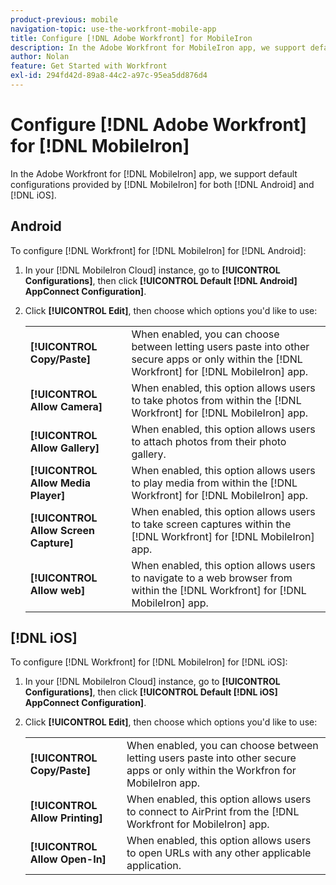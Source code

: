 ```yaml
---
product-previous: mobile
navigation-topic: use-the-workfront-mobile-app
title: Configure [!DNL Adobe Workfront] for MobileIron
description: In the Adobe Workfront for MobileIron app, we support default configurations provided by MobileIron for both Android and iOS.
author: Nolan
feature: Get Started with Workfront
exl-id: 294fd42d-89a8-44c2-a97c-95ea5dd876d4
---
```

# Configure [!DNL Adobe Workfront] for [!DNL MobileIron]

In the Adobe Workfront for [!DNL MobileIron] app, we support default configurations provided by [!DNL MobileIron] for both [!DNL Android] and [!DNL iOS].

## Android

To configure [!DNL Workfront] for [!DNL MobileIron] for [!DNL Android]:

1. In your [!DNL MobileIron Cloud] instance, go to **[!UICONTROL Configurations]**, then click **[!UICONTROL Default [!DNL Android] AppConnect Configuration]**.

1. Click **[!UICONTROL Edit]**, then choose which options you'd like to use:

   <table style="table-layout:auto">
    <tr>
        <td><strong>[!UICONTROL Copy/Paste]</strong></td>
        <td>When enabled, you can choose between letting users paste into other secure apps or only within the [!DNL Workfront] for [!DNL MobileIron] app.</td>
    </tr>
    <tr>
        <td><strong>[!UICONTROL Allow Camera]</strong></td>
        <td>When enabled, this option allows users to take photos from within the [!DNL Workfront] for [!DNL MobileIron] app.</td>
    </tr>
    <tr>
        <td><strong>[!UICONTROL Allow Gallery]</strong></td>
        <td>When enabled, this option allows users to attach photos from their photo gallery.</td>
    </tr>
    <tr>
        <td><strong>[!UICONTROL Allow Media Player]</strong></td>
        <td>When enabled, this option allows users to play media from within the [!DNL Workfront] for [!DNL MobileIron] app.</td>
    </tr>
    <tr>
        <td><strong>[!UICONTROL Allow Screen Capture]</strong></td>
        <td>When enabled, this option allows users to take screen captures within the [!DNL Workfront] for [!DNL MobileIron] app.</td>
    </tr>
    <tr>
        <td><strong>[!UICONTROL Allow web]</strong></td>
        <td>When enabled, this option allows users to navigate to a web browser from within the [!DNL Workfront] for [!DNL MobileIron] app.</td>
    </tr>
   </table>

## [!DNL iOS]

To configure [!DNL Workfront] for [!DNL MobileIron] for [!DNL iOS]:

1. In your [!DNL MobileIron Cloud] instance, go to **[!UICONTROL Configurations]**, then click **[!UICONTROL Default [!DNL iOS] AppConnect Configuration]**.

1. Click **[!UICONTROL Edit]**, then choose which options you'd like to use:

   <table style="table-layout:auto">
    <tr>
        <td><strong>[!UICONTROL Copy/Paste]</strong></td>
        <td>When enabled, you can choose between letting users paste into other secure apps or only within the Workfron for MobileIron app.</td>
    </tr>
    <tr>
        <td><strong>[!UICONTROL Allow Printing]</strong></td>
        <td>When enabled, this option allows users to connect to AirPrint from the [!DNL Workfront for MobileIron] app.</td>
    </tr>
    <tr>
        <td><strong>[!UICONTROL Allow Open-In]</strong></td>
        <td>When enabled, this option allows users to open URLs with any other applicable application.</td>
    </tr>
   </table>
